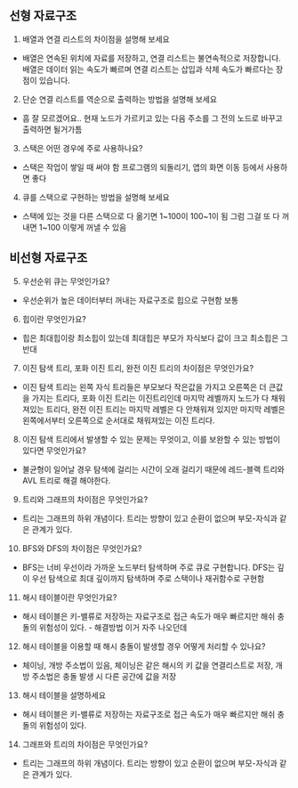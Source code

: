 ## 선형 자료구조

1. 배열과 연결 리스트의 차이점을 설명해 보세요

- 배열은 연속된 위치에 자료를 저장하고, 연결 리스트는 불연속적으로 저장합니다. 배열은 데이터 읽는 속도가 빠르며 연결 리스트는 삽입과 삭제 속도가 빠르다는 장점이 있습니다.

2. 단순 연결 리스트를 역순으로 출력하는 방법을 설명해 보세요

- 흠 잘 모르겠어요.. 현재 노드가 가르키고 있는 다음 주소를 그 전의 노드로 바꾸고 출력하면 될거가틈

3. 스택은 어떤 경우에 주로 사용하나요?

- 스택은 작업이 쌓일 때 써야 함 프로그램의 되돌리기, 앱의 화면 이동 등에서 사용하면 좋다

4. 큐를 스택으로 구현하는 방법을 설명해 보세요

- 스택에 있는 것을 다른 스택으로 다 옮기면 1~100이 100~1이 됨 그럼 그걸 또 다 꺼내면 1~100 이렇게 꺼낼 수 있음

## 비선형 자료구조

5. 우선순위 큐는 무엇인가요?

- 우선순위가 높은 데이터부터 꺼내는 자료구조로 힙으로 구현함 보통

6. 힙이란 무엇인가요?

- 힙은 최대힙이랑 최소힙이 있는데 최대힙은 부모가 자식보다 값이 크고 최소힙은 그 반대

7. 이진 탐색 트리, 포화 이진 트리, 완전 이진 트리의 차이점은 무엇인가요?

- 이진 탐색 트리는 왼쪽 자식 트리들은 부모보다 작은값을 가지고 오른쪽은 더 큰값을 가지는 트리다, 포화 이진 트리는 이진트리인데 마지막 레벨까지 노드가 다 채워져있는 트리다, 완전 이진 트리는 마지막 레벨은 다 안채워져 있지만 마지막 레벨은 왼쪽에서부터 오른쪽으로 순서대로 채워져있는 이진 트리다.

8. 이진 탐색 트리에서 발생할 수 있는 문제는 무엇이고, 이를 보완할 수 있는 방법이 있다면 무엇인가요?

- 불균형이 일어날 경우 탐색에 걸리는 시간이 오래 걸리기 때문에 레드-블랙 트리와 AVL 트리로 해결 해야한다.

9. 트리와 그래프의 차이점은 무엇인가요?

- 트리는 그래프의 하위 개념이다. 트리는 방향이 있고 순환이 없으며 부모-자식과 같은 관계가 있다.

10. BFS와 DFS의 차이점은 무엇인가요?

- BFS는 너비 우선이라 가까운 노드부터 탐색하며 주로 큐로 구현합니다. DFS는 깊이 우선 탐색으로 최대 깊이까지 탐색하며 주로 스택이나 재귀함수로 구현함

11. 해시 테이블이란 무엇인가요?

- 해시 테이블은 키-밸류로 저장하는 자료구조로 접근 속도가 매우 빠르지만 해쉬 충돌의 위험성이 있다. - 해결방법 이거 자주 나오던데

12. 해시 테이블을 이용할 때 해시 충돌이 발생할 경우 어떻게 처리할 수 있나요?

- 체이닝, 개방 주소법이 있음, 체이닝은 같은 해시의 키 값을 연결리스트로 저장, 개방 주소법은 충돌 발생 시 다른 공간에 값을 저장

13. 해시 테이블을 설명하세요

- 해시 테이블은 키-밸류로 저장하는 자료구조로 접근 속도가 매우 빠르지만 해쉬 충돌의 위험성이 있다.

14. 그래프와 트리의 차이점은 무엇인가요?

- 트리는 그래프의 하위 개념이다. 트리는 방향이 있고 순환이 없으며 부모-자식과 같은 관계가 있다.
